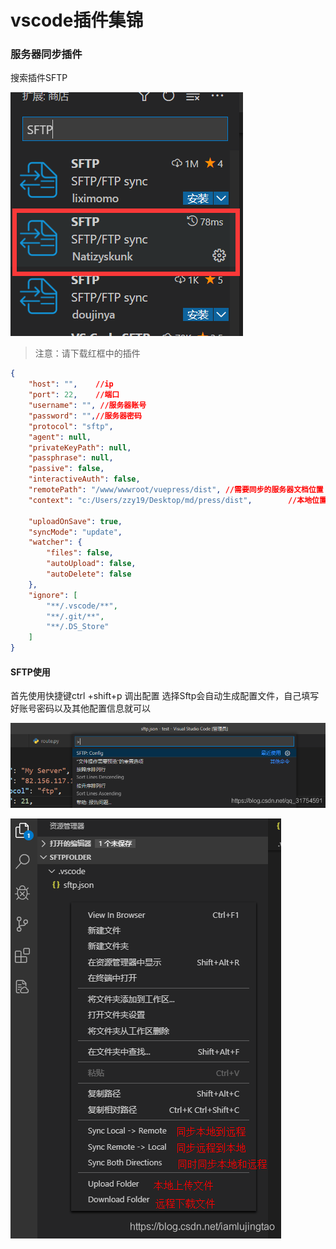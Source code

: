 
# vscode插件集锦

### 服务器同步插件

搜索插件SFTP

![image-20211206200539844](image/image-20211206200539844.png)



> 注意：请下载红框中的插件

```json
{
    "host": "",    //ip 
    "port": 22,    //端口
    "username": "", //服务器账号
    "password": "",//服务器密码
    "protocol": "sftp", 
    "agent": null,  
    "privateKeyPath": null,
    "passphrase": null,
    "passive": false,
    "interactiveAuth": false,
    "remotePath": "/www/wwwroot/vuepress/dist", //需要同步的服务器文档位置 
    "context": "c:/Users/zzy19/Desktop/md/press/dist",        //本地位置
    
    "uploadOnSave": true,  
    "syncMode": "update",
    "watcher": {           
        "files": false,    
        "autoUpload": false,
        "autoDelete": false
    },
    "ignore": [           
        "**/.vscode/**",
        "**/.git/**",
        "**/.DS_Store"
    ]
}
```

#### SFTP使用

首先使用快捷键ctrl +shift+p 调出配置 选择Sftp会自动生成配置文件，自己填写好账号密码以及其他配置信息就可以

![在这里插入图片描述](image/202102252148227.png)

![在这里插入图片描述](image/20191011155949742.png)

<script>
export default {
    mounted () {
      this.$page.lastUpdated = "2022/1/14 下午6:09:09";
    }
  }
</script>